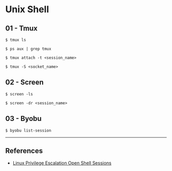 # Unix Shell

## 01 - Tmux

```
$ tmux ls

$ ps aux | grep tmux

$ tmux attach -t <session_name>

$ tmux -S <socket_name>
```

## 02 - Screen

```
$ screen -ls

$ screen -dr <session_name>
```

## 03 - Byobu

```
$ byobu list-session
```

---
## References

- [Linux Privilege Escalation Open Shell Sessions](https://book.hacktricks.xyz/linux-unix/privilege-escalation#open-shell-sessions)